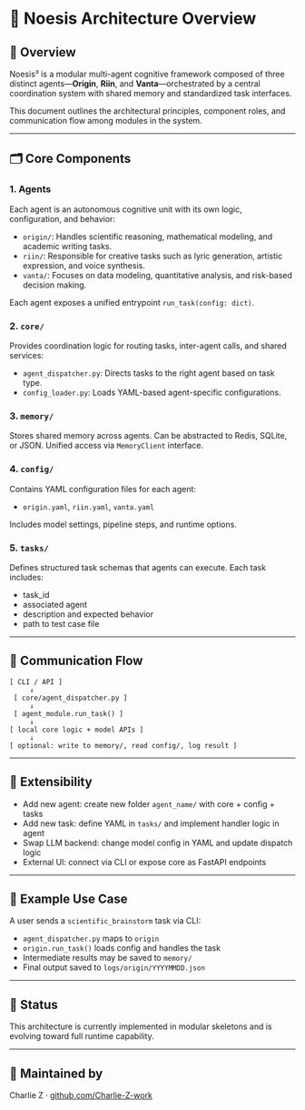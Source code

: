 # 📐 Noesis Architecture Overview

## 🧠 Overview

Noesis³ is a modular multi-agent cognitive framework composed of three distinct agents—**Origin**, **Riin**, and **Vanta**—orchestrated by a central coordination system with shared memory and standardized task interfaces.

This document outlines the architectural principles, component roles, and communication flow among modules in the system.

---

## 🗂️ Core Components

### 1. Agents

Each agent is an autonomous cognitive unit with its own logic, configuration, and behavior:

* `origin/`: Handles scientific reasoning, mathematical modeling, and academic writing tasks.
* `riin/`: Responsible for creative tasks such as lyric generation, artistic expression, and voice synthesis.
* `vanta/`: Focuses on data modeling, quantitative analysis, and risk-based decision making.

Each agent exposes a unified entrypoint `run_task(config: dict)`.

### 2. `core/`

Provides coordination logic for routing tasks, inter-agent calls, and shared services:

* `agent_dispatcher.py`: Directs tasks to the right agent based on task type.
* `config_loader.py`: Loads YAML-based agent-specific configurations.

### 3. `memory/`

Stores shared memory across agents. Can be abstracted to Redis, SQLite, or JSON. Unified access via `MemoryClient` interface.

### 4. `config/`

Contains YAML configuration files for each agent:

* `origin.yaml`, `riin.yaml`, `vanta.yaml`

Includes model settings, pipeline steps, and runtime options.

### 5. `tasks/`

Defines structured task schemas that agents can execute. Each task includes:

* task\_id
* associated agent
* description and expected behavior
* path to test case file

---

## 🔁 Communication Flow

```
[ CLI / API ]
     ↓
 [ core/agent_dispatcher.py ]
     ↓
 [ agent_module.run_task() ]
     ↓
[ local core logic + model APIs ]
     ↓
[ optional: write to memory/, read config/, log result ]
```

---

## 🧰 Extensibility

* Add new agent: create new folder `agent_name/` with core + config + tasks
* Add new task: define YAML in `tasks/` and implement handler logic in agent
* Swap LLM backend: change model config in YAML and update dispatch logic
* External UI: connect via CLI or expose core as FastAPI endpoints

---

## 📌 Example Use Case

A user sends a `scientific_brainstorm` task via CLI:

* `agent_dispatcher.py` maps to `origin`
* `origin.run_task()` loads config and handles the task
* Intermediate results may be saved to `memory/`
* Final output saved to `logs/origin/YYYYMMDD.json`

---

## 📄 Status

This architecture is currently implemented in modular skeletons and is evolving toward full runtime capability.

---

## 👤 Maintained by

Charlie Z · [github.com/Charlie-Z-work](https://github.com/Charlie-Z-work)
